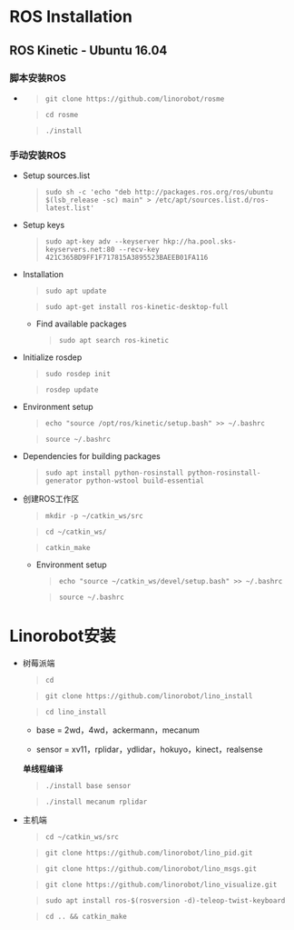# ROS Installation

## ROS Kinetic - Ubuntu 16.04

### 脚本安装ROS
-
   >`git clone https://github.com/linorobot/rosme`

   >`cd rosme`

   >`./install`

### 手动安装ROS

- Setup sources.list

   > `sudo sh -c 'echo "deb http://packages.ros.org/ros/ubuntu $(lsb_release -sc) main" > /etc/apt/sources.list.d/ros-latest.list'`

- Setup keys

   > `sudo apt-key adv --keyserver hkp://ha.pool.sks-keyservers.net:80 --recv-key 421C365BD9FF1F717815A3895523BAEEB01FA116`

- Installation

   >`sudo apt update `

   >`sudo apt-get install ros-kinetic-desktop-full`

   - Find available packages

      >`sudo apt search ros-kinetic`

- Initialize rosdep

   >`sudo rosdep init`

   >`rosdep update`

- Environment setup

   >`echo "source /opt/ros/kinetic/setup.bash" >> ~/.bashrc`

   >`source ~/.bashrc`

- Dependencies for building packages

   >`sudo apt install python-rosinstall python-rosinstall-generator python-wstool build-essential`

- 创建ROS工作区

   >`mkdir -p ~/catkin_ws/src`

   >`cd ~/catkin_ws/`

   >`catkin_make`

   - Environment setup

      >`echo "source ~/catkin_ws/devel/setup.bash" >> ~/.bashrc`

      >`source ~/.bashrc`

# Linorobot安装

- 树莓派端

   >`cd`

   >`git clone https://github.com/linorobot/lino_install`

   >`cd lino_install`

   - base = 2wd，4wd，ackermann，mecanum

   - sensor = xv11，rplidar，ydlidar，hokuyo，kinect，realsense

   **单线程编译**

   >`./install base sensor`

   >`./install mecanum rplidar`

- 主机端

   >`cd ~/catkin_ws/src`

   >`git clone https://github.com/linorobot/lino_pid.git`

   >`git clone https://github.com/linorobot/lino_msgs.git`

   >`git clone https://github.com/linorobot/lino_visualize.git`

   >`sudo apt install ros-$(rosversion -d)-teleop-twist-keyboard`

   >`cd .. && catkin_make`
   

